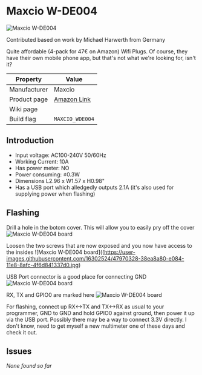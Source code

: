 # Maxcio W-DE004

![Maxcio W-DE004](https://user-images.githubusercontent.com/16302524/47970316-0e98cd00-e084-11e8-8145-ca57a944f482.JPG)

Contributed based on work by Michael Harwerth from Germany

Quite affordable (4-pack for 47€ on Amazon) Wifi Plugs. Of course, they have their own mobile phone app, but that's not what we're looking for, isn't it? 

|Property|Value|
|---|---|
|Manufacturer|Maxcio|
|Product page|[Amazon Link](https://amzn.to/2P7CHqA)|
|Wiki page||
|Build flag|`MAXCIO_WDE004`|

## Introduction

* Input voltage: AC100-240V 50/60Hz
* Working Current: 10A
* Has power meter: NO
* Power consuming: ≤0.3W
* Dimensions L2.96 x W1.57 x H0.98"
* Has a USB port which alledgedly outputs 2.1A (it's also used for supplying power when flashing)

## Flashing

Drill a hole in the botom cover. This will allow you to easily pry off the cover
![Maxcio W-DE004 board](https://user-images.githubusercontent.com/16302524/47970327-38ea8a80-e084-11e8-9d6b-40595d24c82d.jpg)

Loosen the two screws that are now exposed and you now have access to the insides
![Maxcio W-DE004 board]((https://user-images.githubusercontent.com/16302524/47970328-38ea8a80-e084-11e8-8afc-4f6d841337d0.jpg)

USB Port connector is a good place for connecting GND
![Maxcio W-DE004 board](https://user-images.githubusercontent.com/16302524/47970329-39832100-e084-11e8-85c2-0cdc39dd4209.jpg)

RX, TX and GPIO0 are marked here
![Maxcio W-DE004 board](https://user-images.githubusercontent.com/16302524/47970326-38ea8a80-e084-11e8-987e-72caca8d98d3.jpg)

For flashing, connect up RX<->TX and TX<->RX as usual to your programmer, GND to GND and hold GPIO0 against ground, then power it up via the USB port. 
Possibly there may be a way to connect 3.3V directly. I don't know, need to get myself a new multimeter one of these days and check it out. 
## Issues

*None found so far* 
